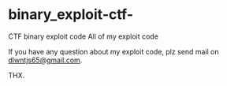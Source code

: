 # binary_exploit-ctf-
CTF binary exploit code
All of my exploit code

If you have any question about my exploit code, plz send mail on dlwntjs65@gmail.com.

THX.
